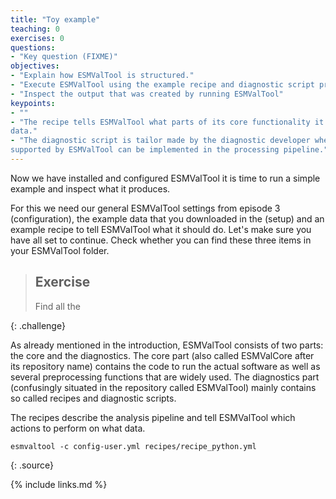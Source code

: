 ```yaml
---
title: "Toy example"
teaching: 0
exercises: 0
questions:
- "Key question (FIXME)"
objectives:
- "Explain how ESMValTool is structured."
- "Execute ESMValTool using the example recipe and diagnostic script provided."
- "Inspect the output that was created by running ESMValTool"
keypoints:
- ""
- "The recipe tells ESMValTool what parts of its core functionality it should run and on what 
data."
- "The diagnostic script is tailor made by the diagnostic developer where functionalities not 
supported by ESMValTool can be implemented in the processing pipeline."
---
```

Now we have installed and configured ESMValTool it is time to run a simple example and inspect 
what it produces.

For this we need our general ESMValTool settings from episode 3 (configuration), the example data 
that you downloaded in the (setup) and an example recipe to
tell ESMValTool what it should do. Let's make sure you have all set to continue. Check whether 
you can find these three items in your ESMValTool folder.

> ## Exercise
>
> Find all the 
>
{: .challenge}


As already mentioned in the introduction, 
ESMValTool consists of two parts: the core and the diagnostics. The core part (also called 
ESMValCore after its repository name) contains the code to run the actual software as well as 
several preprocessing functions that are widely used. The diagnostics part (confusingly situated 
in the repository called ESMValTool) mainly contains so called recipes and diagnostic scripts. 

The recipes describe the analysis pipeline and tell ESMValTool which actions to perform on what 
data. 



~~~
esmvaltool -c config-user.yml recipes/recipe_python.yml
~~~
{: .source}

{% include links.md %}

